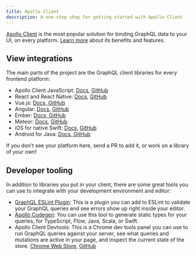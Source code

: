 ```yaml
---
title: Apollo Client
description: A one-stop shop for getting started with Apollo Client
---
```


[Apollo Client](/client/) is the most popular solution for binding GraphQL data to your UI, on every platform. [Learn more](/client) about its benefits and features.

<h2 id="client-libraries">View integrations</h2>

The main parts of the project are the GraphQL client libraries for every frontend platform:

* Apollo Client JavaScript: [Docs](/docs/react/), [GitHub](https://github.com/apollographql/apollo-client)
* React and React Native: [Docs](/docs/react/), [GitHub](https://github.com/apollographql/react-apollo)
* Vue.js: [Docs, GitHub](https://github.com/akryum/vue-apollo)
* Angular: [Docs](/docs/angular/), [GitHub](https://github.com/apollographql/apollo-angular)
* Ember: [Docs, GitHub](https://github.com/bgentry/ember-apollo-client)
* Meteor: [Docs](/docs/react/recipes/meteor/), [GitHub](https://github.com/apollographql/meteor-integration)
* iOS for native Swift: [Docs](/docs/ios), [GitHub](https://github.com/apollographql/apollo-ios)
* Android for Java: [Docs, GitHub](https://github.com/apollographql/apollo-android)

If you don't see your platform here, send a PR to add it, or work on a library of your own!

<h2 id="developer-tools">Developer tooling</h2>

In addition to libraries you put in your client, there are some great tools you can use to integrate with your development environment and editor:

* [GraphQL ESLint Plugin](https://github.com/apollographql/eslint-plugin-graphql): This is a plugin you can add to ESLint to validate your GraphQL queries and see errors show up right inside your editor. 
* [Apollo Codegen](https://github.com/apollographql/apollo-codegen): You can use this tool to generate static types for your queries, for TypeScript, Flow, Java, Scala, or Swift. 
* Apollo Client Devtools: This is a Chrome dev tools panel you can use to run GraphQL queries against your server, see what queries and mutations are active in your page, and inspect the current state of the store. [Chrome Web Store](https://chrome.google.com/webstore/detail/apollo-client-developer-t/jdkknkkbebbapilgoeccciglkfbmbnfm), [GitHub](https://github.com/apollographql/apollo-client-devtools)